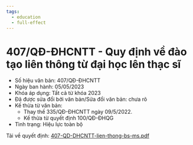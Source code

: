 ```yaml
---
tags:
  - education
  - full-effect
---
```



# 407/QĐ-ĐHCNTT - Quy định về  đào tạo liên thông từ đại học lên thạc sĩ

- Số hiệu văn bản: 407/QĐ-ĐHCNTT
- Ngày ban hành: 05/05/2023
- Khóa áp dụng: Tất cả từ khóa 2023
- Đã được sửa đổi bởi văn bản/Sửa đổi văn bản: chưa rõ
- Kế thừa từ văn bản: 
    - Thay thế 335/QĐ-ĐHCNTT ngày 09/5/2022.
    - Kế thừa từ quyết định 100/QĐ-ĐHQG
- Tình trạng: Hiệu lực toàn bộ

Tải về quyết định: [407-QD-DHCNTT-lien-thong-bs-ms.pdf](../files/2023QuyDinhMaster/407-QD-DHCNTT-lien-thong-bs-ms.pdf)

